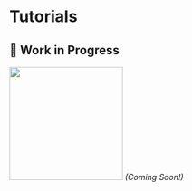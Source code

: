 <!-- #region -->
# **Tutorials**

## 🚧 **Work in Progress**  
<img src="https://media.giphy.com/media/3oKIPEqDGUULpEU0aQ/giphy.gif" width="200" height="200"> *(Coming Soon!)* 